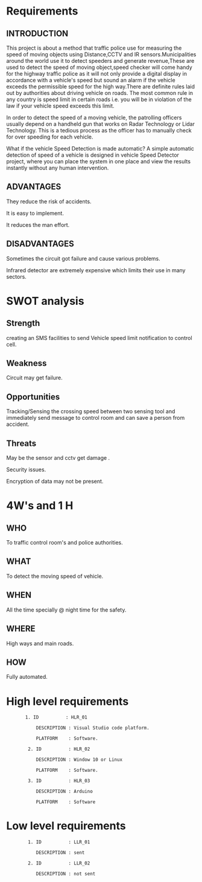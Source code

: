 # Requirements

## INTRODUCTION

This project is about a method that traffic police use for measuring the speed of moving objects using Distance,CCTV and IR sensors.Municipalities around the world use it to detect speeders and generate revenue,These are used to detect the speed of moving object,speed checker will come handy for the highway traffic police as it will not only provide a digital display in accordance with a vehicle's speed but sound an alarm if the vehicle exceeds the permissible speed for the high way.There are definite rules laid out by authorities about driving vehicle on roads. The most common rule in any country is speed limit in certain roads i.e. you will be in violation of the law if your vehicle speed exceeds this limit.

In order to detect the speed of a moving vehicle, the patrolling officers usually depend on a handheld gun that works on Radar Technology or Lidar Technology. This is a tedious process as the officer has to manually check for over speeding for each vehicle.

What if the vehicle Speed Detection is made automatic? A simple automatic detection of speed of a vehicle is designed in vehicle Speed Detector project, where you can place the system in one place and view the results instantly without any human intervention.

## ADVANTAGES

They reduce the risk of accidents.

It is easy to implement.

It reduces the man effort.

## DISADVANTAGES

Sometimes the circuit got failure and cause various problems.

Infrared detector are extremely expensive which limits their use in many sectors.

# SWOT analysis

## Strength

creating an SMS facilities to send Vehicle speed limit notification to control cell.

## Weakness

Circuit may get failure.

## Opportunities

Tracking/Sensing the crossing speed between two sensing tool and immediately send message to control room and can save a person from accident.

## Threats

May be the sensor and cctv get damage .

Security issues.

Encryption of data may not be present.

# 4W's and 1 H

## WHO

To traffic control room's and police authorities.

## WHAT

To detect the moving speed of vehicle.

## WHEN

All the time specially @ night time for the safety.

## WHERE

High ways and main roads.

## HOW

Fully automated.

# High level requirements

           1. ID          : HLR_01
            
               DESCRIPTION : Visual Studio code platform.
               
               PLATFORM    : Software.
               
            2. ID          : HLR_02
            
               DESCRIPTION : Window 10 or Linux
               
               PLATFORM    : Software.
               
            3. ID          : HLR_03
            
               DESCRIPTION : Arduino
               
               PLATFORM    : Software

# Low level requirements

            1. ID          : LLR_01
            
               DESCRIPTION : sent
               
            2. ID          : LLR_02
            
               DESCRIPTION : not sent


